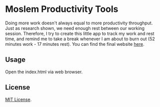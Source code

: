 # Moslem Productivity Tools

Doing more work doesn't always equal to more productivity throughput. Just as research shown, we need enough rest between our working session. Therefore, I try to create this little app to track my work and rest time, and remind me to take a break whenever I am about to burn out (52 minutes work - 17 minutes rest). You can find the final website [here](https://wahidyankf.github.io/moslem-productivity-tools/index.html).

## Usage

Open the index.html via web browser.

## License

[MIT License](https://en.wikipedia.org/wiki/MIT_License).
